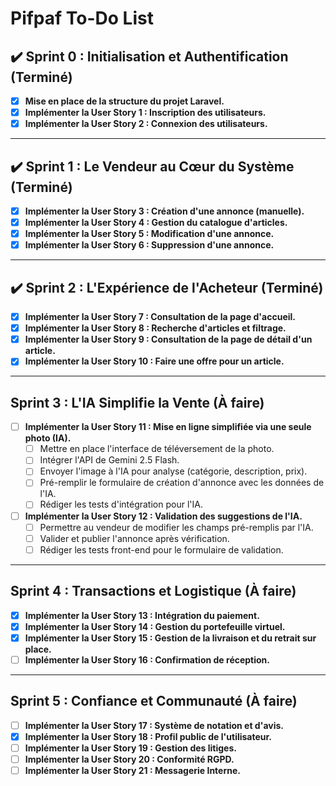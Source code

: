 # Pifpaf To-Do List

## ✔️ Sprint 0 : Initialisation et Authentification (Terminé)

- [x] **Mise en place de la structure du projet Laravel.**
- [x] **Implémenter la User Story 1 : Inscription des utilisateurs.**
- [x] **Implémenter la User Story 2 : Connexion des utilisateurs.**

---

## ✔️ Sprint 1 : Le Vendeur au Cœur du Système (Terminé)

- [x] **Implémenter la User Story 3 : Création d'une annonce (manuelle).**
- [x] **Implémenter la User Story 4 : Gestion du catalogue d'articles.**
- [x] **Implémenter la User Story 5 : Modification d'une annonce.**
- [x] **Implémenter la User Story 6 : Suppression d'une annonce.**

---

## ✔️ Sprint 2 : L'Expérience de l'Acheteur (Terminé)

- [x] **Implémenter la User Story 7 : Consultation de la page d'accueil.**
- [x] **Implémenter la User Story 8 : Recherche d'articles et filtrage.**
- [x] **Implémenter la User Story 9 : Consultation de la page de détail d'un article.**
- [x] **Implémenter la User Story 10 : Faire une offre pour un article.**

---

## Sprint 3 : L'IA Simplifie la Vente (À faire)

- [ ] **Implémenter la User Story 11 : Mise en ligne simplifiée via une seule photo (IA).**
    - [ ] Mettre en place l'interface de téléversement de la photo.
    - [ ] Intégrer l'API de Gemini 2.5 Flash.
    - [ ] Envoyer l'image à l'IA pour analyse (catégorie, description, prix).
    - [ ] Pré-remplir le formulaire de création d'annonce avec les données de l'IA.
    - [ ] Rédiger les tests d'intégration pour l'IA.
- [ ] **Implémenter la User Story 12 : Validation des suggestions de l'IA.**
    - [ ] Permettre au vendeur de modifier les champs pré-remplis par l'IA.
    - [ ] Valider et publier l'annonce après vérification.
    - [ ] Rédiger les tests front-end pour le formulaire de validation.

---

## Sprint 4 : Transactions et Logistique (À faire)

- [x] **Implémenter la User Story 13 : Intégration du paiement.**
- [x] **Implémenter la User Story 14 : Gestion du portefeuille virtuel.**
- [x] **Implémenter la User Story 15 : Gestion de la livraison et du retrait sur place.**
- [ ] **Implémenter la User Story 16 : Confirmation de réception.**

---

## Sprint 5 : Confiance et Communauté (À faire)

- [ ] **Implémenter la User Story 17 : Système de notation et d'avis.**
- [x] **Implémenter la User Story 18 : Profil public de l'utilisateur.**
- [ ] **Implémenter la User Story 19 : Gestion des litiges.**
- [ ] **Implémenter la User Story 20 : Conformité RGPD.**
- [ ] **Implémenter la User Story 21 : Messagerie Interne.**

